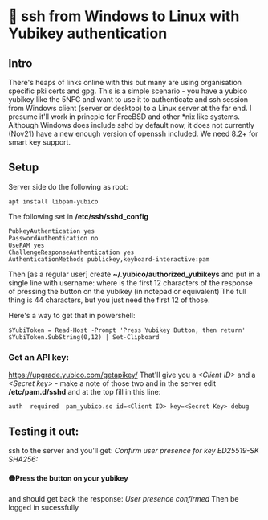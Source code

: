 # 🔑 ssh from Windows to Linux with Yubikey authentication

## Intro
There's heaps of links online with this but many are using organisation specific pki certs and gpg.
This is a simple scenario - you have a yubico yubikey like the 5NFC and want to use it to authenticate
and ssh session from Windows client (server or desktop) to a Linux server at the far end. I presume it'll
work in princple for FreeBSD and other *nix like systems. Although Windows does include sshd by default now,
it does not currently (Nov21) have a new enough version of openssh included. We need 8.2+ for smart key support.

## Setup

Server side do the following as root:
~~~
apt install libpam-yubico
~~~
The following set in **/etc/ssh/sshd_config**
~~~
PubkeyAuthentication yes
PasswordAuthentication no
UsePAM yes
ChallengeResponseAuthentication yes
AuthenticationMethods publickey,keyboard-interactive:pam
~~~
Then [as a regular user] create **~/.yubico/authorized_yubikeys** and
put in a single line with username:*<token-id>* where *<token-id>* is the first
12 characters of the response of pressing the button on the yubikey (in notepad or equivalent)
The full thing is 44 characters, but you just need the first 12 of those.

Here's a way to get that in powershell:
~~~
$YubiToken = Read-Host -Prompt 'Press Yubikey Button, then return'
$YubiToken.SubString(0,12) | Set-Clipboard
~~~


### Get an API key:
https://upgrade.yubico.com/getapikey/
That'll give you a *&lt;Client ID>*	and a *&lt;Secret key>* - make a note of those two
and in the server edit **/etc/pam.d/sshd**  and at the top fill in this line:

~~~
auth  required  pam_yubico.so id=<Client ID> key=<Secret Key> debug
~~~

## Testing it out:
ssh to the server and you'll get:
*Confirm user presence for key ED25519-SK SHA256:<bunch of characters>*

#### 🟡Press the button on your yubikey
and should get back the response:
*User presence confirmed*
Then be logged in sucessfully

